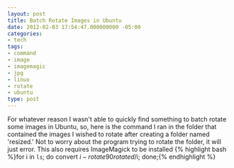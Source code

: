 ```yaml
---
layout: post
title: Batch Rotate Images in Ubuntu
date: 2012-02-03 17:54:47.000000000 -05:00
categories:
- tech
tags:
- command
- image
- imagemagic
- jpg
- linux
- rotate
- ubuntu
type: post
---
```

For whatever reason I wasn't able to quickly find something to batch rotate some images in Ubuntu, so, here is the command I ran in the folder that contained the images I wished to rotate after creating a folder named 'resized.' Not to worry about the program trying to rotate the folder, it will just error. This also requires <a hfre="https://help.ubuntu.com/community/ImageMagick" target="_blank">ImageMagick</a> to be installed
{% highlight bash %}for i in `ls`; do convert $i -rotate 90 rotated/$i; done;{% endhighlight %}
